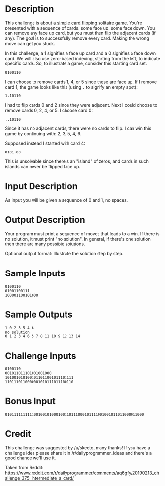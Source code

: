 
# Description

This challenge is about [a simple card flipping solitaire
game](https://www.youtube.com/watch?v=CCxs-tu8tOU). You're presented
with a sequence of cards, some face up, some face down. You can remove
any face up card, but you must then flip the adjacent cards (if any).
The goal is to successfully remove every card. Making the wrong move can
get you stuck.

In this challenge, a 1 signifies a face up card and a 0 signifies a face
down card. We will also use zero-based indexing, starting from the left,
to indicate specific cards. So, to illustrate a game, consider this
starting card set.

    0100110

I can choose to remove cards 1, 4, or 5 since these are face up. If I
remove card 1, the game looks like this (using `.` to signify an empty
spot):

    1.10110

I had to flip cards 0 and 2 since they were adjacent. Next I could
choose to remove cards 0, 2, 4, or 5. I choose card 0:

    ..10110

Since it has no adjacent cards, there were no cards to flip. I can win
this game by continuing with: 2, 3, 5, 4, 6.

Supposed instead I started with card 4:

    0101.00

This is unsolvable since there's an "island" of zeros, and cards in such
islands can never be flipped face up.

# Input Description

As input you will be given a sequence of 0 and 1, no spaces.

# Output Description

Your program must print a sequence of moves that leads to a win. If
there is no solution, it must print "no solution". In general, if
there's one solution then there are many possible solutions.

Optional output format: Illustrate the solution step by step.

# Sample Inputs

    0100110
    01001100111
    100001100101000

# Sample Outputs

    1 0 2 3 5 4 6
    no solution
    0 1 2 3 4 6 5 7 8 11 10 9 12 13 14

# Challenge Inputs

    0100110
    001011011101001001000
    1010010101001011011001011101111
    1101110110000001010111011100110

# Bonus Input

    010111111111100100101000100110111000101111001001011011000011000

# Credit

This challenge was suggested by /u/skeeto, many thanks! If you have a challenge idea please share it in /r/dailyprogrammer_ideas and there's a good chance we'll use it. 

Taken from Reddit: https://www.reddit.com/r/dailyprogrammer/comments/aq6gfy/20190213_challenge_375_intermediate_a_card/